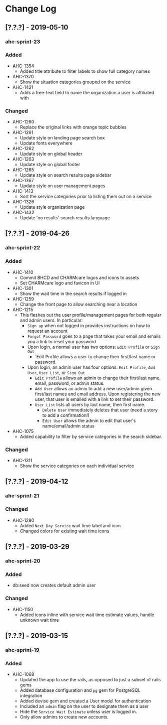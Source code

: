 # Change Log

## [?.?.?] - 2019-05-10
### ahc-sprint-23
### Added
  - AHC-1354
    - Added title attribute to filter labels to show full category names
  - AHC-1370
    - Show the situation categories grouped on the service
  - AHC-1421
    - Adds a free-text field to name the organization a user is affiliated with
### Changed
  - AHC-1260
    - Replace the original links with orange topic bubbles
  - AHC-1261
    - Update style on landing page search box
    - Update fonts everywhere
  - AHC-1262
    - Update style on global header
  - AHC-1263
    - Update style on global footer
  - AHC-1265
    - Update style on search results page sidebar
  - AHC-1367
    - Update style on user management pages
  - AHC-1413
    - Sort the service categories prior to listing them out on a service
  - AHC-1326
    - Update style organization page
  - AHC-1432
    - Update 'no results' search results language
    
## [?.?.?] - 2019-04-26
### ahc-sprint-22
### Added
  - AHC-1410
    - Commit BHCD and CHARMcare logos and icons to assets
    - Set CHARMcare logo and favicon in UI
  - AHC-1301
    - Show the wait time in the search results if logged in
  - AHC-1259
    - Change the front page to allow searching near a location
  - AHC-1215
    - This fleshes out the user profile/management pages for both regular and admin users. In particular:
      - `Sign up` when not logged in provides instructions on how to request an account
      - `Forgot Password` goes to a page that takes your email and emails you a link to reset your password
      - Upon login, a normal user has two options: `Edit Profile` or `Sign Out`
        - `Edit Profile allows a user to change their first/last name or password.
      - Upon login, an admin user has four options: `Edit Profile`, `Add User`, `User List`, or `Sign Out`
        - `Edit Profile` allows an admin to change their first/last name, email, password, or admin status.
        - `Add User` allows an admin to add a new user/admin given first/last names and email address. Upon registering the new user, that user is emailed with a link to set their password.
        - `User List` lists all users by last name, then first name.
          - `Delete User` immediately deletes that user (need a story to add a confirmation!)
          - `Edit User` allows the admin to edit that user's name/email/admin status
  - AHC-1075
    - Added capability to filter by service categories in the search sidebar.
### Changed
  - AHC-1311
    - Show the service categories on each individual service

## [?.?.?] - 2019-04-12
### ahc-sprint-21
### Changed
  - AHC-1280
    - Added `Next Day Service` wait time label and icon
    - Changed colors for existing wait time icons

## [?.?.?] - 2019-03-29
### ahc-sprint-20
### Added
  - db:seed now creates default admin user
### Changed
  - AHC-1150
    - Added icons inline with service wait time estimate values, handle unknown wait time

## [?.?.?] - 2019-03-15
### ahc-sprint-19
### Added
 - AHC-1068
    - Updated the app to use the rails, as opposed to just a subset of rails gems
    - Added database configuration and `pg` gem for PostgreSQL integration
    - Added devise gem and created a User model for authentication
    - Included an `admin` flag on the user to designate them as a user
    - Hide the `Service Wait Estimate` unless user is logged in.
    - Only allow admins to create new accounts.

